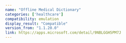 ```yaml
---
name: "Offline Medical Dictionary"
categories: ['healthcare']
compatibility: emulation
display_result: "Compatible"
version_from: "1.1.20.0"
link: https://apps.microsoft.com/detail/9NBLGGH5PM7J
---
```

